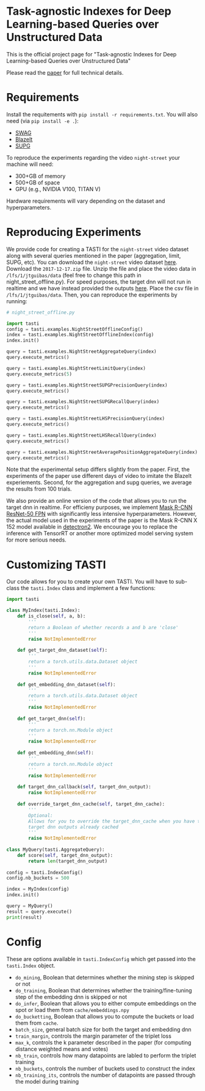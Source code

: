 # Task-agnostic Indexes for Deep Learning-based Queries over Unstructured Data

This is the official project page for "Task-agnostic Indexes for Deep Learning-based Queries over Unstructured Data"

Please read the [paper](https://google.com) for full technical details.

# Requirements

Install the requitements with `pip install -r requirements.txt`. You will also need (via `pip install -e .`):
- [SWAG](https://github.com/stanford-futuredata/swag-python)
- [BlazeIt](https://github.com/stanford-futuredata/blazeit)
- [SUPG](https://github.com/stanford-futuredata/supg)

To reproduce the experiments regarding the video `night-street` your machine will need:
- 300+GB of memory
- 500+GB of space
- GPU (e.g., NVIDIA V100, TITAN V)

Hardware requirements will vary depending on the dataset and hyperparameters.

# Reproducing Experiments

We provide code for creating a TASTI for the `night-street` video dataset along with several queries mentioned in the paper (aggregation, limit, SUPG, etc). You can download the `night-street` video dataset [here](https://drive.google.com/drive/folders/1phQuGu4oWwbArurprqruMztTdP1Fzz2F?usp=sharing). Download the `2017-12-17.zip` file. Unzip the file and place the video data in `/lfs/1/jtguibas/data` (feel free to change this path in night_street_offline.py). For speed purposes, the target dnn will not run in realtime and we have instead provided the outputs [here](https://drive.google.com/drive/folders/1phQuGu4oWwbArurprqruMztTdP1Fzz2F?usp=sharing). Place the csv file in `/lfs/1/jtguibas/data`. Then, you can reproduce the experiments by running:

```python
# night_street_offline.py

import tasti
config = tasti.examples.NightStreetOfflineConfig()
index = tasti.examples.NightStreetOfflineIndex(config)
index.init()

query = tasti.examples.NightStreetAggregateQuery(index)
query.execute_metrics()

query = tasti.examples.NightStreetLimitQuery(index)
query.execute_metrics(5)

query = tasti.examples.NightStreetSUPGPrecisionQuery(index)
query.execute_metrics()

query = tasti.examples.NightStreetSUPGRecallQuery(index)
query.execute_metrics()

query = tasti.examples.NightStreetLHSPrecisionQuery(index)
query.execute_metrics()

query = tasti.examples.NightStreetLHSRecallQuery(index)
query.execute_metrics()

query = tasti.examples.NightStreetAveragePositionAggregateQuery(index)
query.execute_metrics()
```

Note that the experimental setup differs slightly from the paper. First, the experiments of the paper use different days of video to imitate the BlazeIt experiements. Second, for the aggregation and supg queries, we average the results from 100 trials. 

We also provide an online version of the code that allows you to run the target dnn in realtime. For efficieny purposes, we implement [Mask R-CNN ResNet-50 FPN](https://pytorch.org/docs/stable/torchvision/models.html#object-detection-instance-segmentation-and-person-keypoint-detection) with significantly less intensive hyperparameters. However, the actual model used in the experiments of the paper is the Mask R-CNN X 152 model available in [detectron2](https://github.com/facebookresearch/detectron2). We encourage you to replace the inference with TensorRT or another more optimized model serving system for more serious needs.

# Customizing TASTI

Our code allows for you to create your own TASTI. You will have to sub-class the `tasti.Index` class and implement a few functions:

```python
import tasti

class MyIndex(tasti.Index):
    def is_close(self, a, b):
        '''
        return a Boolean of whether records a and b are 'close'
        '''
        raise NotImplementedError
        
    def get_target_dnn_dataset(self):
        '''
        return a torch.utils.data.Dataset object
        '''
        raise NotImplementedError
    
    def get_embedding_dnn_dataset(self): 
        '''
        return a torch.utils.data.Dataset object
        '''
        raise NotImplementedError
        
    def get_target_dnn(self):
        '''
        return a torch.nn.Module object
        '''
        raise NotImplementedError
        
    def get_embedding_dnn(self):
        '''
        return a torch.nn.Module object
        '''
        raise NotImplementedError
        
    def target_dnn_callback(self, target_dnn_output):
        raise NotImplementedError
        
    def override_target_dnn_cache(self, target_dnn_cache):
        '''
        Optional:
        Allows for you to override the target_dnn_cache when you have the
        target dnn outputs already cached
        '''
        raise NotImplementedError
        
class MyQuery(tasti.AggregateQuery):
    def score(self, target_dnn_output):
        return len(target_dnn_output)
        
config = tasti.IndexConfig()
config.nb_buckets = 500

index = MyIndex(config)
index.init()

query = MyQuery()
result = query.execute()
print(result)
```

# Config
These are options available in `tasti.IndexConfig` which get passed into the `tasti.Index` object.
- `do_mining`, Boolean that determines whether the mining step is skipped or not
- `do_training`, Boolean that determines whether the training/fine-tuning step of the embedding dnn is skipped or not
- `do_infer`, Boolean that allows you to either compute embeddings on the spot or load them from `cache/embeddings.npy`
- `do_bucketting`, Boolean that allows you to compute the buckets or load them from `cache`.
- `batch_size`, general batch size for both the target and embedding dnn
- `train_margin`, controls the margin parameter of the triplet loss
- `max_k`, controls the k parameter described in the paper (for computing distance weighted means and votes)
- `nb_train`, controls how many datapoints are labled to perform the triplet training
- `nb_buckets`, controls the number of buckets used to construct the index
- `nb_training_its`, controls the number of datapoints are passed through the model during training
